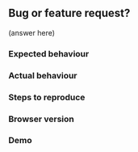 ## Bug or feature request?
(answer here)

<!--
If raising a feature request please be sure to have a search
through other open and closed issues tagged with 'new feature'
-->

<!-- If raising a bug -->
### Expected behaviour

### Actual behaviour

### Steps to reproduce

### Browser version
<!-- 
Keep in mind our supported browser matrix https://confluence.atlassian.com/cloud/supported-browsers-744721663.html 
If you raise a bug that is not in a supported version we will not be fixing it
-->

### Demo
<!--
Please either provide a code example or a video / gif of the issue

Here is a boilerplate to help you get started:
https://www.webpackbin.com/bins/-KrEPVjWSAWwHhI-dGUe

Issues without demo's may not be investigated
-->
